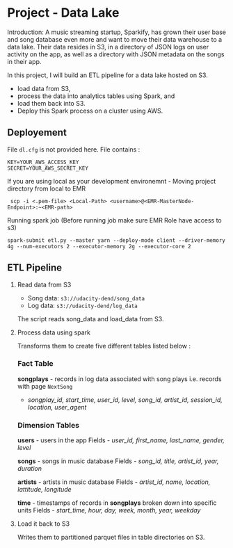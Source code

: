 
# Project - Data Lake
Introduction: A music streaming startup, Sparkify, has grown their user base and song database even more and want to move their data warehouse to a data lake. Their data resides in S3, in a directory of JSON logs on user activity on the app, as well as a directory with JSON metadata on the songs in their app.

In this project, I will build an ETL pipeline for a data lake hosted on S3.
- load data from S3,
- process the data into analytics tables using Spark, and
- load them back into S3.
- Deploy this Spark process on a cluster using AWS.

## Deployement

File `dl.cfg` is not provided here. File contains :

```
KEY=YOUR_AWS_ACCESS_KEY
SECRET=YOUR_AWS_SECRET_KEY
```

If you are using local as your development environemnt - Moving project directory from local to EMR




     scp -i <.pem-file> <Local-Path> <username>@<EMR-MasterNode-Endpoint>:~<EMR-path>

Running spark job (Before running job make sure EMR Role have access to s3)

    spark-submit etl.py --master yarn --deploy-mode client --driver-memory 4g --num-executors 2 --executor-memory 2g --executor-core 2

## ETL Pipeline

1.  Read data from S3

    -   Song data:  `s3://udacity-dend/song_data`
    -   Log data:  `s3://udacity-dend/log_data`

    The script reads song_data and load_data from S3.

3.  Process data using spark

    Transforms them to create five different tables listed below :
    ### Fact Table
	 **songplays**  - records in log data associated with song plays i.e. records with page  `NextSong`
    -   _songplay_id, start_time, user_id, level, song_id, artist_id, session_id, location, user_agent_

	### Dimension Tables
	 **users**  - users in the app
		Fields -   _user_id, first_name, last_name, gender, level_

	 **songs**  - songs in music database
    Fields - _song_id, title, artist_id, year, duration_

	**artists**  - artists in music database
    Fields -   _artist_id, name, location, lattitude, longitude_

	  **time**  - timestamps of records in  **songplays**  broken down into specific units
    Fields -   _start_time, hour, day, week, month, year, weekday_

4.  Load it back to S3

    Writes them to partitioned parquet files in table directories on S3.
